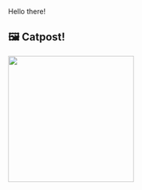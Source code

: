 Hello there!



## 🖼️ Catpost!

<sub>
    <img src="https://cdn2.thecatapi.com/images/ajr.jpg" height="256">
</sub>


